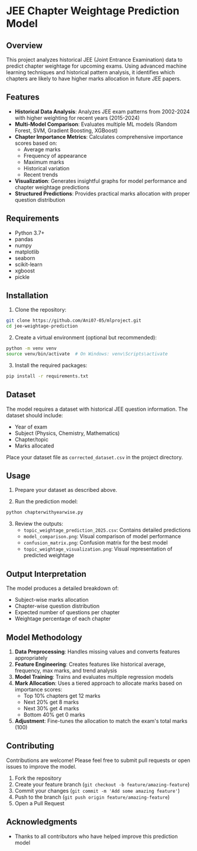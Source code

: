 # JEE Chapter Weightage Prediction Model

## Overview
This project analyzes historical JEE (Joint Entrance Examination) data to predict chapter weightage for upcoming exams. Using advanced machine learning techniques and historical pattern analysis, it identifies which chapters are likely to have higher marks allocation in future JEE papers.

## Features
- **Historical Data Analysis**: Analyzes JEE exam patterns from 2002-2024 with higher weighting for recent years (2015-2024)
- **Multi-Model Comparison**: Evaluates multiple ML models (Random Forest, SVM, Gradient Boosting, XGBoost)
- **Chapter Importance Metrics**: Calculates comprehensive importance scores based on:
  - Average marks
  - Frequency of appearance
  - Maximum marks
  - Historical variation
  - Recent trends
- **Visualization**: Generates insightful graphs for model performance and chapter weightage predictions
- **Structured Predictions**: Provides practical marks allocation with proper question distribution

## Requirements
- Python 3.7+
- pandas
- numpy
- matplotlib
- seaborn
- scikit-learn
- xgboost
- pickle

## Installation

1. Clone the repository:
```bash
git clone https://github.com/Ani07-05/mlproject.git
cd jee-weightage-prediction
```

2. Create a virtual environment (optional but recommended):
```bash
python -m venv venv
source venv/bin/activate  # On Windows: venv\Scripts\activate
```

3. Install the required packages:
```bash
pip install -r requirements.txt
```

## Dataset
The model requires a dataset with historical JEE question information. The dataset should include:
- Year of exam
- Subject (Physics, Chemistry, Mathematics)
- Chapter/topic
- Marks allocated

Place your dataset file as `corrected_dataset.csv` in the project directory.

## Usage

1. Prepare your dataset as described above.

2. Run the prediction model:
```bash
python chapterwithyearwise.py
```

3. Review the outputs:
   - `topic_weightage_prediction_2025.csv`: Contains detailed predictions
   - `model_comparison.png`: Visual comparison of model performance
   - `confusion_matrix.png`: Confusion matrix for the best model
   - `topic_weightage_visualization.png`: Visual representation of predicted weightage

## Output Interpretation

The model produces a detailed breakdown of:
- Subject-wise marks allocation
- Chapter-wise question distribution
- Expected number of questions per chapter
- Weightage percentage of each chapter

## Model Methodology

1. **Data Preprocessing**: Handles missing values and converts features appropriately
2. **Feature Engineering**: Creates features like historical average, frequency, max marks, and trend analysis
3. **Model Training**: Trains and evaluates multiple regression models
4. **Mark Allocation**: Uses a tiered approach to allocate marks based on importance scores:
   - Top 10% chapters get 12 marks
   - Next 20% get 8 marks
   - Next 30% get 4 marks
   - Bottom 40% get 0 marks
5. **Adjustment**: Fine-tunes the allocation to match the exam's total marks (100)

## Contributing

Contributions are welcome! Please feel free to submit pull requests or open issues to improve the model.

1. Fork the repository
2. Create your feature branch (`git checkout -b feature/amazing-feature`)
3. Commit your changes (`git commit -m 'Add some amazing feature'`)
4. Push to the branch (`git push origin feature/amazing-feature`)
5. Open a Pull Request

## Acknowledgments

- Thanks to all contributors who have helped improve this prediction model

